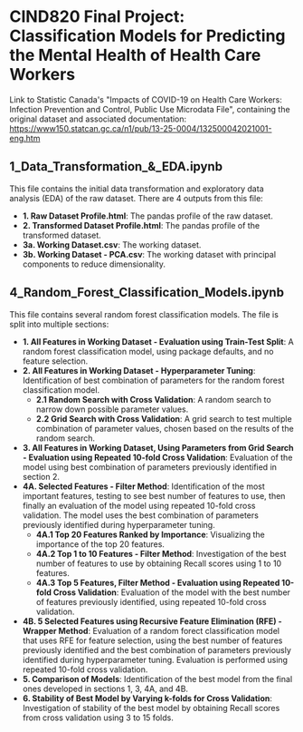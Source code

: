 # CIND820 Final Project: Classification Models for Predicting the Mental Health of Health Care Workers

Link to Statistic Canada's "Impacts of COVID-19 on Health Care Workers: Infection Prevention and Control, Public Use Microdata File", containing the original dataset and associated documentation: https://www150.statcan.gc.ca/n1/pub/13-25-0004/132500042021001-eng.htm

## 1_Data_Transformation_&_EDA.ipynb
This file contains the initial data transformation and exploratory data analysis (EDA) of the raw dataset. There are 4 outputs from this file:
* **1. Raw Dataset Profile.html**: The pandas profile of the raw dataset.
* **2. Transformed Dataset Profile.html**: The pandas profile of the transformed dataset.
* **3a. Working Dataset.csv**: The working dataset.
* **3b. Working Dataset - PCA.csv**: The working dataset with principal components to reduce dimensionality.

## 4_Random_Forest_Classification_Models.ipynb
This file contains several random forest classification models. The file is split into multiple sections:
* **1. All Features in Working Dataset - Evaluation using Train-Test Split**: A random forest classification model, using package defaults, and no feature selection.
* **2. All Features in Working Dataset - Hyperparameter Tuning**: Identification of best combination of parameters for the random forest classification model.
  * **2.1 Random Search with Cross Validation**: A random search to narrow down possible parameter values.
  * **2.2 Grid Search with Cross Validation**: A grid search to test multiple combination of parameter values, chosen based on the results of the random search.
* **3. All Features in Working Dataset, Using Parameters from Grid Search - Evaluation using Repeated 10-fold Cross Validation**: Evaluation of the model using best combination of parameters previously identified in section 2.
* **4A. Selected Features - Filter Method**: Identification of the most important features, testing to see best number of features to use, then finally an evaluation of the model using repeated 10-fold cross validation. The model uses the best combination of parameters previously identified during hyperparameter tuning.
  * **4A.1 Top 20 Features Ranked by Importance**: Visualizing the importance of the top 20 features.
  * **4A.2 Top 1 to 10 Features - Filter Method**: Investigation of the best number of features to use by obtaining Recall scores using 1 to 10 features.
  * **4A.3 Top 5 Features, Filter Method - Evaluation using Repeated 10-fold Cross Validation**: Evaluation of the model with the best number of features previously identified, using repeated 10-fold cross validation.
* **4B. 5 Selected Features using Recursive Feature Elimination (RFE) - Wrapper Method**: Evaluation of a random forect classification model that uses RFE for feature selection, using the best number of features previously identified and the best combination of parameters previously identified during hyperparameter tuning. Evaluation is performed using repeated 10-fold cross validation.
* **5. Comparison of Models**: Identification of the best model from the final ones developed in sections 1, 3, 4A, and 4B.
* **6. Stability of Best Model by Varying k-folds for Cross Validation**: Investigation of stability of the best model by obtaining Recall scores from cross validation using 3 to 15 folds.
